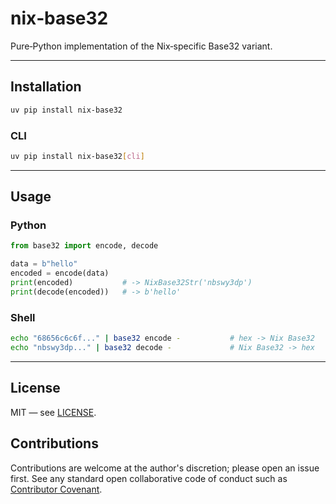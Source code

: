 # nix‑base32

Pure‑Python implementation of the Nix‑specific Base32 variant.

______________________________________________________________________

## Installation

```bash
uv pip install nix-base32
```

### CLI

```bash
uv pip install nix-base32[cli]
```

______________________________________________________________________

## Usage

### Python

```python
from base32 import encode, decode

data = b"hello"
encoded = encode(data)
print(encoded)           # -> NixBase32Str('nbswy3dp')
print(decode(encoded))   # -> b'hello'
```

### Shell

```bash
echo "68656c6c6f..." | base32 encode -           # hex -> Nix Base32
echo "nbswy3dp..." | base32 decode -             # Nix Base32 -> hex
```

______________________________________________________________________

## License

MIT — see [LICENSE](LICENSE).

## Contributions

Contributions are welcome at the author's discretion; please open an issue first.
See any standard open collaborative code of conduct such as
[Contributor Covenant](https://www.contributor-covenant.org/).
